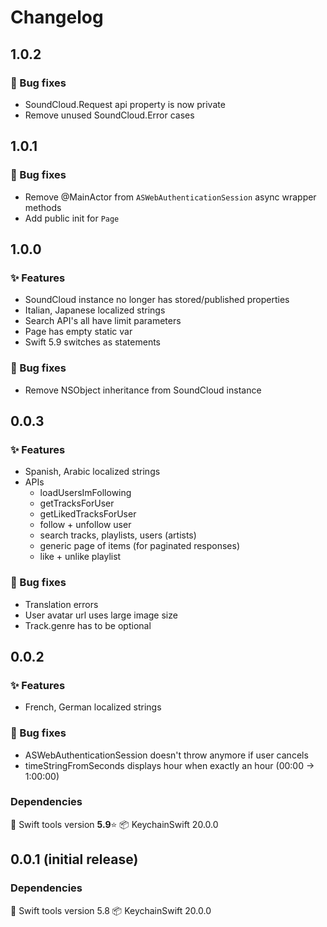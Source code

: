 # Changelog


## 1.0.2

### 🐞 Bug fixes
- SoundCloud.Request api property is now private
- Remove unused SoundCloud.Error cases 


## 1.0.1

### 🐞 Bug fixes
- Remove @MainActor from `ASWebAuthenticationSession` async wrapper methods
- Add public init for `Page` 


## 1.0.0 

### ✨ Features
- SoundCloud instance no longer has stored/published properties
- Italian, Japanese localized strings
- Search API's all have limit parameters
- Page has empty static var
- Swift 5.9 switches as statements

### 🐞 Bug fixes
- Remove NSObject inheritance from SoundCloud instance


## 0.0.3 

### ✨ Features
- Spanish, Arabic localized strings
- APIs
    - loadUsersImFollowing
    - getTracksForUser
    - getLikedTracksForUser
    - follow + unfollow user
    - search tracks, playlists, users (artists)
    - generic page of items (for paginated responses)
    - like + unlike playlist

### 🐞 Bug fixes
- Translation errors
- User avatar url uses large image size
- Track.genre has to be optional


## 0.0.2 

### ✨ Features
- French, German localized strings

### 🐞 Bug fixes
- ASWebAuthenticationSession doesn't throw anymore if user cancels
- timeStringFromSeconds displays hour when exactly an hour (00:00 -> 1:00:00)

### Dependencies  
🔨 Swift tools version **5.9**⭐️
📦 KeychainSwift 20.0.0


## 0.0.1 (initial release)  

### Dependencies  
🔨 Swift tools version 5.8
📦 KeychainSwift 20.0.0
